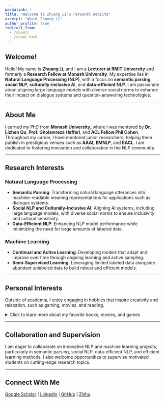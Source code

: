 ```yaml
---
permalink: /
title: "Welcome to Zhuang Li's Personal Website"
excerpt: "About Zhuang Li"
author_profile: true
redirect_from: 
  - /about/
  - /about.html
---
```


## Welcome!

Hello! My name is **Zhuang Li**, and I am a **Lecturer at RMIT University** and formerly a **Research Fellow at Monash University**. My expertise lies in **Natural Language Processing (NLP)**, with a focus on **semantic parsing**, **social NLP**, **culturally-inclusive AI**, and **data-efficient NLP**. I am passionate about aligning large language models with diverse social norms to enhance their impact on dialogue systems and question-answering technologies.

---

## About Me

I earned my PhD from **Monash University**, where I was mentored by **Dr. Lizhen Qu**, **Prof. Gholamreza Haffari**, and **ACL Fellow Phil Cohen**. Throughout my career, I have mentored junior researchers, helping them publish in prestigious venues such as **AAAI**, **EMNLP**, and **EACL**. I am dedicated to fostering innovation and collaboration in the NLP community.

---

## Research Interests

### Natural Language Processing
- **Semantic Parsing**: Transforming natural language utterances into machine-readable meaning representations for applications such as dialogue systems.  
- **Social NLP and Culturally-Inclusive AI**: Aligning AI systems, including large language models, with diverse social norms to ensure inclusivity and cultural sensitivity.  
- **Data-Efficient NLP**: Enhancing NLP model performance while minimizing the need for large amounts of labeled data.  

### Machine Learning
- **Continual and Active Learning**: Developing models that adapt and improve over time through ongoing learning and active sampling.  
- **Semi-Supervised Learning**: Leveraging limited labeled data alongside abundant unlabeled data to build robust and efficient models.  

---

## Personal Interests

Outside of academia, I enjoy engaging in hobbies that inspire creativity and relaxation, such as gaming, movies, and reading.

<details>
  <summary>Click to learn more about my favorite books, movies, and games</summary>
  <p><strong>Gaming:</strong> AAA games like <em>Elden Ring</em>, <em>Breath of the Wild</em>, <em>Diablo</em>, <em>Black Myth: Wukong</em>, and <em>Red Dead Redemption</em>.</p>
  <p><strong>Movies:</strong> Sci-fi and fantasy classics like <em>Star Wars</em>, <em>The Lord of the Rings</em>, and <em>The Dark Knight</em>.</p>
  <p><strong>Books:</strong> Works on history and economics, including <em>Les Misérables</em> and <em>The Intelligent Investor</em>.</p>
  <p>I’m also active on <strong><a href="https://www.zhihu.com/people/alpaca" target="_blank">Zhihu</a></strong> (@Alpaca).</p>
</details>

---

## Collaboration and Supervision

I am eager to collaborate on innovative NLP and machine learning projects, particularly in semantic parsing, social NLP, data-efficient NLP, and efficient learning methods. I also welcome opportunities to supervise motivated students on cutting-edge research topics.

---

## Connect With Me

[Google Scholar](https://scholar.google.com/citations?user=4uhU0NUAAAAJ) | [LinkedIn](https://www.linkedin.com/in/zhuang-li-68b855b1/) | [GitHub](https://github.com/zhuang-li) | [Zhihu](https://www.zhihu.com/people/alpaca)
